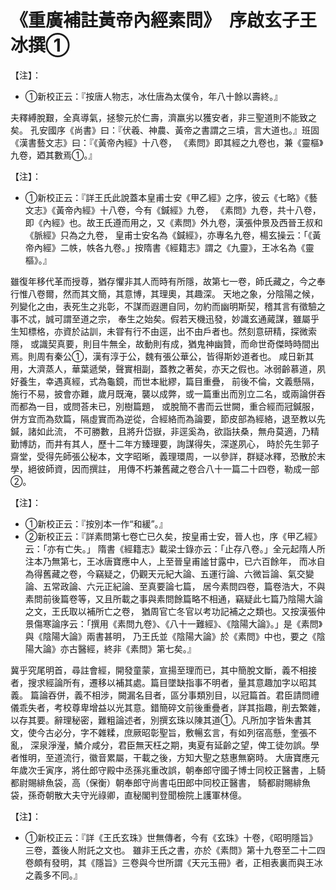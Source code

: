 # 《重廣補註黃帝內經素問》　序啟玄子王冰撰①

【注】：
- ①新校正云：『按唐人物志，冰仕唐為太僕令，年八十餘以壽終。』

夫釋縛脫艱，全真導氣，拯黎元於仁壽，濟羸劣以獲安者，非三聖道則不能致之矣。
孔安國序《尚書》曰：『伏羲、神農、黃帝之書謂之三墳，言大道也。』班固《漢書藝文志》曰：『《黃帝內經》十八卷，
《素問》即其經之九卷也，兼《靈樞》九卷，廼其數焉①。』

【注】：
- ①新校正云：『詳王氏此說蓋本皇甫士安《甲乙經》之序，彼云《七略》《藝文志》《黃帝內經》十八卷，今有《鍼經》九卷，
《素問》九卷，共十八卷，即《內經》也。故王氏遵而用之，又《素問》外九卷，漢張仲景及西晉王叔和《脈經》只為之九卷，
皇甫士安名為《鍼經》，亦專名九卷，楊玄操云：「《黃帝內經》二帙，帙各九卷。」按隋書《經籍志》謂之《九靈》，王冰名為《靈樞》。』


雖復年移代革而授尊，猶存懼非其人而時有所隱，故第七一卷，師氏藏之，今之奉行惟八卷爾，然而其文簡，其意博，其理奧，其趣深。
天地之象，分陰陽之候，列變化之由，表死生之兆彰，不謀而遐邇自同，勿約而幽明斯契，稽其言有徵驗之事不忒，誠可謂至道之宗，
奉生之始矣。假若天機迅發，妙識玄通蕆謀，雖屬乎生知標格，亦資於詁訓，未甞有行不由逕，出不由戶者也。然刻意研精，探微索隱，
或識契真要，則目牛無全，故動則有成，猶鬼神幽贊，而命世奇傑時時間出焉。則周有秦公①，漢有淳于公，魏有張公華公，皆得斯妙道者也。
咸日新其用，大濟蒸人，華葉遞榮，聲實相副，蓋教之著矣，亦天之假也。冰弱齡慕道，夙好養生，幸遇真經，式為龜鏡，而世本紕繆，篇目重疊，
前後不倫，文義懸隔，施行不易，披會亦難，歲月既淹，襲以成弊，或一篇重出而別立二名，或兩論併吞而都為一目，或問荅未已，別樹篇題，
或脫簡不書而云世闕，重合經而冠鍼服，併方宜而為欬篇，隔虛實而為逆從，合經絡而為論要，節皮部為經絡，退至教以先鍼，諸如此流，
不可勝數，且將升岱嶽，非逕奚為，欲詣扶桑，無舟莫適，乃精勤博訪，而井有其人，歷十二年方臻理要，詢謀得失，深遂夙心，
時於先生郭子齋堂，受得先師張公秘本，文字昭晰，義理環周，一以參詳，群疑冰釋，恐散於末學，絕彼師資，因而撰註，
用傳不朽兼舊藏之卷合八十一篇二十四卷，勒成一部②。

【注】：
- ①新校正云：『按別本一作“和緩”。』
- ②新校正云：『詳素問第七卷亡已久矣，按皇甫士安，晉人也，序《甲乙經》云：「亦有亡失。」
隋書《經籍志》載梁士錄亦云：「止存八卷。」全元起隋人所注本乃無第七，王冰唐寶應中人，上至晉皇甫謐甘露中，已六百餘年，
而冰自為得舊藏之卷，今竊疑之，仍觀天元紀大論、五運行論、六微旨論、氣交變論、五常政論、六元正紀論、至真要論七篇，
居今素問四卷，篇卷浩大，不與素問前後篇卷等，又且所載之事與素問餘篇略不相通，竊疑此七篇乃陰陽大論之文，王氏取以補所亡之卷，
猶周官亡冬官以考功記補之之類也。又按漢張仲景傷寒論序云：「撰用《素問九卷》、《八十一難經》、《陰陽大論》。」是《素問》與《陰陽大論》兩書甚明，
乃王氏並《陰陽大論》於《素問》中也，要之《陰陽大論》亦古醫經，終非《素問》第七矣。』


冀乎究尾明首，尋註會經，開發童蒙，宣揚至理而已，其中簡脫文斷，義不相接者，搜求經論所有，遷移以補其處。篇目墜缺指事不明者，量其意趣加字以昭其義。
篇論吞併，義不相涉，闕漏名目者，區分事類別目，以冠篇首。君臣請問禮儀乖失者，考校尊卑增益以光其意。錯簡碎文前後重疊者，詳其指趣，削去繁雜，
以存其要。辭理秘密，難粗論述者，別撰玄珠以陳其道①。凡所加字皆朱書其文，使今古必分，字不雜糅，庶厥昭彰聖旨，敷暢玄言，有如列宿高懸，奎張不亂，
深泉淨瀅，鱗介咸分，君臣無天枉之期，夷夏有延齡之望，俾工徒勿誤。學者惟明，至道流行，徽音累屬，干載之後，方知大聖之慈惠無窮時。
大唐寶應元年歲次壬寅序，將仕郎守殿中丞孫兆重改誤，朝奉郎守國子博士同校正醫書，上騎都尉賜緋魚袋，高（保衡）朝奉郎守尚書屯田郎中同校正醫書，
騎都尉賜緋魚袋，孫奇朝散大夫守光祿卿，直秘閣判登聞檢院上護軍林億。

【注】：
- ①新校正云：『詳《王氏玄珠》世無傳者，今有《玄珠》十卷，《昭明隱旨》三卷，蓋後人附託之文也。
雖非王氏之書，亦於《素問》第十九卷至二十二四卷頗有發明，其《隱旨》三卷與今世所謂《天元玉冊》者，正相表裏而與王冰之義多不同。』


